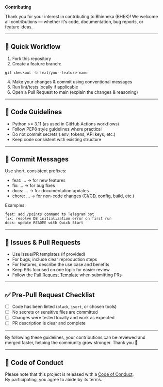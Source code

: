 **Contributing**

Thank you for your interest in contributing to Bhinneka (BHEK)!
We welcome all contributions — whether it's code, documentation, bug reports, or feature ideas.


---

## 🚀 Quick Workflow

1. Fork this repository
2. Create a feature branch:
```
git checkout -b feat/your-feature-name
```
4. Make your changes & commit using conventional messages
5. Run lint/tests locally if applicable
6. Open a Pull Request to main (explain the changes & reasoning)

---

## 💐 Code Guidelines

- Python >= 3.11 (as used in GitHub Actions workflows)
- Follow PEP8 style guidelines where practical
- Do not commit secrets (.env, tokens, API keys, etc.)
- Keep code consistent with existing structure

---

## 🩻 Commit Messages

Use short, consistent prefixes:

- feat: ... → for new features
- fix: ... → for bug fixes
- docs: ... → for documentation updates
- chore: ... → for non-code changes (CI/CD, config, build, etc.)

Examples:
```
feat: add /points command to Telegram bot
fix: resolve DB initialization error on first run
docs: update README with Quick Start
```

---

## 🐛 Issues & Pull Requests

- Use issue/PR templates (if provided)
- For bugs, include clear reproduction steps
- For features, describe the use case and benefits
- Keep PRs focused on one topic for easier review
- Follow the [Pull Request Template](.github/pull_request_template.md) when submitting PRs

---

## ✅ Pre-Pull Request Checklist

- [ ] Code has been linted (`black`, `isort`, or chosen tools)
- [ ] No secrets or sensitive files are committed
- [ ] Changes were tested locally and work as expected
- [ ] PR description is clear and complete

---

By following these guidelines, your contributions can be reviewed and merged faster, helping the community grow stronger.
Thank you 🙏

---

## 🤝 Code of Conduct

Please note that this project is released with a [Code of Conduct](./CODE_OF_CONDUCT.md).  
By participating, you agree to abide by its terms.

